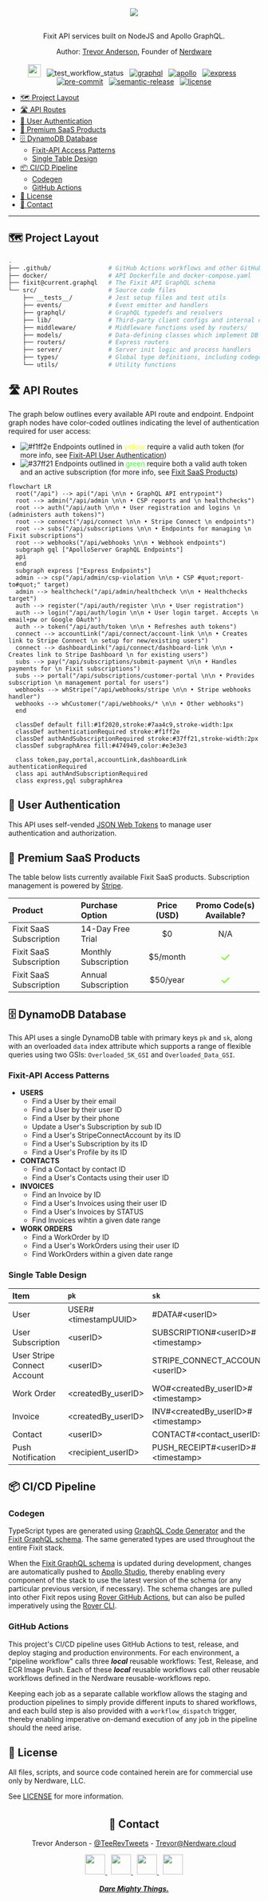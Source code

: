 <div align="center">

  <a href="https://www.youtube.com/channel/UCguSCK_j1obMVXvv-DUS3ng">
    <img src="./.github/assets/Fixit_API_repo_banner.png" />
  </a>
  <br><br>

Fixit API services built on NodeJS and Apollo GraphQL.

Author: [Trevor Anderson](https://github.com/trevor-anderson), Founder of [Nerdware](https://github.com/Nerdware-LLC)

[<img src="./.github/assets/powered_by_Stripe_blurple.svg" height="26" style="position:relative;top:3px;"/>](https://stripe.com/)
&nbsp;
![test_workflow_status](https://github.com/Nerdware-LLC/fixit-api/actions/workflows/test.yaml/badge.svg?branch=main)
&nbsp;
[![graphql][graphql-shield]](https://graphql.org/)
&nbsp;
[![apollo][apollo-shield]](https://www.apollographql.com/)
&nbsp;
[![express][express-shield]](https://expressjs.com/)
&nbsp;
[![pre-commit][pre-commit-shield]](https://github.com/pre-commit/pre-commit)
&nbsp;
[![semantic-release][semantic-shield]](https://github.com/semantic-release/semantic-release)
&nbsp;
[![license][license-shield]](/LICENSE)

</div>

- [🗺 Project Layout](#-project-layout)
- [🛣️ API Routes](#️-api-routes)
- [🔐 User Authentication](#-user-authentication)
- [💎 Premium SaaS Products](#-premium-saas-products)
- [🗄️ DynamoDB Database](#️-dynamodb-database)
  - [Fixit-API Access Patterns](#fixit-api-access-patterns)
  - [Single Table Design](#single-table-design)
- [📦 CI/CD Pipeline](#-cicd-pipeline)
  - [Codegen](#codegen)
  - [GitHub Actions](#github-actions)
- [📝 License](#-license)
- [💬 Contact](#-contact)

---

## 🗺 Project Layout

```bash
.
├── .github/                # GitHub Actions workflows and other GitHub-related files
├── docker/                 # API Dockerfile and docker-compose.yaml
├── fixit@current.graphql   # The Fixit API GraphQL schema
└── src/                    # Source code files
    ├── __tests__/          # Jest setup files and test utils
    ├── events/             # Event emitter and handlers
    ├── graphql/            # GraphQL typedefs and resolvers
    ├── lib/                # Third-party client configs and internal cache
    ├── middleware/         # Middleware functions used by routers/
    ├── models/             # Data-defining classes which implement DB CRUD operations
    ├── routers/            # Express routers
    ├── server/             # Server init logic and process handlers
    ├── types/              # Global type definitions, including codegen'd types
    └── utils/              # Utility functions
```

## 🛣️ API Routes

The graph below outlines every available API route and endpoint. Endpoint graph nodes have color-coded outlines indicating the level of authentication required for user access:

- ![#f1ff2e](https://via.placeholder.com/15/f1ff2e/f1ff2e.png) Endpoints outlined in <span style="color:#f1ff2e;">yellow</span> require a valid auth token (for more info, see [Fixit-API User Authentication](#-user-authentication))
- ![#37ff21](https://via.placeholder.com/15/37ff21/37ff21.png) Endpoints outlined in <span style="color:#37ff21;">green</span> require both a valid auth token and an active subscription (for more info, see [Fixit SaaS Products](#-premium-saas-products))

```mermaid
flowchart LR
  root("/api") --> api("/api \n\n • GraphQL API entrypoint")
  root --> admin("/api/admin \n\n • CSP reports and \n healthchecks")
  root --> auth("/api/auth \n\n • User registration and logins \n (administers auth tokens)")
  root --> connect("/api/connect \n\n • Stripe Connect \n endpoints")
  root --> subs("/api/subscriptions \n\n • Endpoints for managing \n Fixit subscriptions")
  root --> webhooks("/api/webhooks \n\n • Webhook endpoints")
  subgraph gql ["ApolloServer GraphQL Endpoints"]
  api
  end
  subgraph express ["Express Endpoints"]
  admin --> csp("/api/admin/csp-violation \n\n • CSP #quot;report-to#quot;" target)
  admin --> healthcheck("/api/admin/healthcheck \n\n • Healthchecks target")
  auth --> register("/api/auth/register \n\n • User registration")
  auth --> login("/api/auth/login \n\n • User login target. Accepts \n email+pw or Google OAuth")
  auth --> token("/api/auth/token \n\n • Refreshes auth tokens")
  connect --> accountLink("/api/connect/account-link \n\n • Creates link to Stripe Connect \n setup for new/existing users")
  connect --> dashboardLink("/api/connect/dashboard-link \n\n • Creates link to Stripe Dashboard \n for existing users")
  subs --> pay("/api/subscriptions/submit-payment \n\n • Handles payments for \n Fixit subscriptions")
  subs --> portal("/api/subscriptions/customer-portal \n\n • Provides subscription \n management portal for users")
  webhooks --> whStripe("/api/webhooks/stripe \n\n • Stripe webhooks handler")
  webhooks --> whCustomer("/api/webhooks/* \n\n • Other webhooks")
  end

  classDef default fill:#1f2020,stroke:#7aa4c9,stroke-width:1px
  classDef authenticationRequired stroke:#f1ff2e
  classDef authAndSubscriptionRequired stroke:#37ff21,stroke-width:2px
  classDef subgraphArea fill:#474949,color:#e3e3e3

  class token,pay,portal,accountLink,dashboardLink authenticationRequired
  class api authAndSubscriptionRequired
  class express,gql subgraphArea
```

## 🔐 User Authentication

This API uses self-vended [JSON Web Tokens](https://jwt.io/introduction) to manage user authentication and authorization.

<!-- TODO Write more re: API auth mechanisms -->

## 💎 Premium SaaS Products

The table below lists currently available Fixit SaaS products. Subscription management is powered by [Stripe](https://stripe.com/billing).

| Product                 | Purchase Option      | Price (USD) |                Promo Code(s) Available?                |
| :---------------------- | :------------------- | :---------: | :----------------------------------------------------: |
| Fixit SaaS Subscription | 14-Day Free Trial    |     $0      |                          N/A                           |
| Fixit SaaS Subscription | Monthly Subscription |  $5/month   | <span style="color:#66FF00;font-size:1.5rem;">✓</span> |
| Fixit SaaS Subscription | Annual Subscription  |  $50/year   | <span style="color:#66FF00;font-size:1.5rem;">✓</span> |

## 🗄️ DynamoDB Database

This API uses a single DynamoDB table with primary keys `pk` and `sk`, along with an overloaded `data` index attribute which supports a range of flexible queries using two GSIs: `Overloaded_SK_GSI` and `Overloaded_Data_GSI`.

<!-- TODO Talk about migrating from MySQL (use details/summary elements) -->

### Fixit-API Access Patterns

<!-- TODO add commentary here re: DynamoDB Access Patterns -->

- **USERS**
  - Find a User by their email
  - Find a User by their user ID
  - Find a User by their phone
  - Update a User's Subscription by sub ID
  - Find a User's StripeConnectAccount by its ID
  - Find a User's Subscription by its ID
  - Find a User's Profile by its ID
- **CONTACTS**
  - Find a Contact by contact ID
  - Find a User's Contacts using their user ID
- **INVOICES**
  - Find an Invoice by ID
  - Find a User's Invoices using their user ID
  - Find a User's Invoices by STATUS
  - Find Invoices wihtin a given date range
- **WORK ORDERS**
  - Find a WorkOrder by ID
  - Find a User's WorkOrders using their user ID
  - Find WorkOrders within a given date range

<!-- TODO talk more about
  - the DB generally
  - Adjacency Lists design pattern
  - Excellent query patterns
-->

### Single Table Design

| Item                        | `pk`                  | `sk`                                 | `data`                    |
| :-------------------------- | :-------------------- | :----------------------------------- | :------------------------ |
| User                        | USER#\<timestampUUID> | #DATA#\<userID>                      | \<user_email>             |
| User Subscription           | \<userID>             | SUBSCRIPTION#\<userID>#\<timestamp>  | \<stripe_subscriptionID>  |
| User Stripe Connect Account | \<userID>             | STRIPE_CONNECT_ACCOUNT#\<userID>     | \<stripeConnectAccountID> |
| Work Order                  | \<createdBy_userID>   | WO#\<createdBy_userID>#\<timestamp>  | \<assignee_userID>        |
| Invoice                     | \<createdBy_userID>   | INV#\<createdBy_userID>#\<timestamp> | \<assignee_userID>        |
| Contact                     | \<userID>             | CONTACT#\<contact_userID>            | \<contact_userID>         |
| Push Notification           | \<recipient_userID>   | PUSH_RECEIPT#\<userID>#\<timestamp>  | \<pushReceiptID>          |

## 📦 CI/CD Pipeline

<!-- An outline of this process is below. -->

<!-- TODO Add screenshot image of pipeline_production workflow in action -->

### Codegen

TypeScript types are generated using [GraphQL Code Generator](https://graphql-code-generator.com/) and the [Fixit GraphQL schema](./fixit%40current.graphql). The same generated types are used throughout the entire Fixit stack.

When the [Fixit GraphQL schema](./fixit%40current.graphql) is updated during development, changes are automatically pushed to [Apollo Studio](https://www.apollographql.com/), thereby enabling every component of the stack to use the latest version of the schema (or any particular previous version, if necessary). The schema changes are pulled into other Fixit repos using [Rover GitHub Actions](https://www.apollographql.com/docs/rover/ci-cd/#github-actions), but can also be pulled imperatively using the [Rover CLI](https://www.apollographql.com/docs/rover/).

### GitHub Actions

This project's CI/CD pipeline uses GitHub Actions to test, release, and deploy staging and production environments. For each environment, a "pipeline workflow" calls three _**local**_ reusable workflows: Test, Release, and ECR Image Push. Each of these _**local**_ reusable workflows call other reusable workflows defined in the Nerdware reusable-workflows repo.

Keeping each job as a separate callable workflow allows the staging and production pipelines to simply provide different inputs to shared workflows, and each build step is also provided with a `workflow_dispatch` trigger, thereby enabling imperative on-demand execution of any job in the pipeline should the need arise.

## 📝 License

All files, scripts, and source code contained herein are for commercial use only by Nerdware, LLC.

See [LICENSE](/LICENSE) for more information.

<div align="center" style="margin-top:35px;">

## 💬 Contact

Trevor Anderson - [@TeeRevTweets](https://twitter.com/teerevtweets) - [Trevor@Nerdware.cloud](mailto:trevor@nerdware.cloud)

  <a href="https://www.youtube.com/channel/UCguSCK_j1obMVXvv-DUS3ng">
    <img src="./.github/assets/YouTube_icon_circle.svg" height="40" />
  </a>
  &nbsp;
  <a href="https://www.linkedin.com/in/meet-trevor-anderson/">
    <img src="./.github/assets/LinkedIn_icon_circle.svg" height="40" />
  </a>
  &nbsp;
  <a href="https://twitter.com/TeeRevTweets">
    <img src="./.github/assets/Twitter_icon_circle.svg" height="40" />
  </a>
  &nbsp;
  <a href="mailto:trevor@nerdware.cloud">
    <img src="./.github/assets/email_icon_circle.svg" height="40" />
  </a>
  <br><br>

  <a href="https://daremightythings.co/">
    <strong><i>Dare Mighty Things.</i></strong>
  </a>

</div>

<!-- LINKS -->

[graphql-shield]: https://img.shields.io/badge/GraphQL-E10098.svg?logo=graphql&logoColor=E10098&labelColor=454545
[apollo-shield]: https://img.shields.io/badge/Apollo_Server_v3-311C87.svg?logo=apollo-graphql&labelColor=454545
[express-shield]: https://img.shields.io/badge/Express_v4-7B7B7B.svg?logo=express&logoColor=FFF&labelColor=454545
[pre-commit-shield]: https://img.shields.io/badge/pre--commit-33A532.svg?logo=pre-commit&logoColor=F8B424&labelColor=454545
[semantic-shield]: https://img.shields.io/badge/%20%20%F0%9F%93%A6%F0%9F%9A%80-semantic--release-E10098.svg
[license-shield]: https://img.shields.io/badge/license-Proprietary-000080.svg?labelColor=454545
